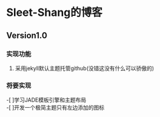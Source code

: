 # Sleet-Shang的博客
## Version1.0
### 实现功能
1. 采用jekyll默认主题托管github(没错这没有什么可以骄傲的)
### 将要实现
-[ ]学习JADE模板引擎和主题布局  
-[ ]开发一个极简主题只有左边添加的图标
